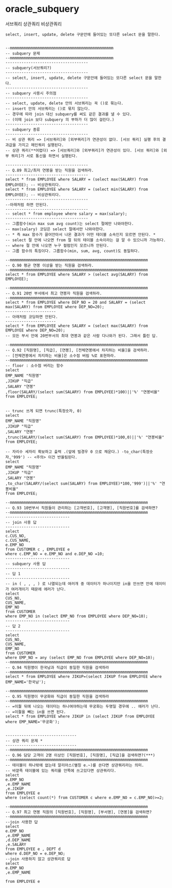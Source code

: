 # oracle_subquery
서브쿼리 상관쿼리 비상관쿼리 


    select, insert, update, delete 구문안에 들어있는 또다른 select 문을 말한다.


    --mmmmmmmmmmmmmmmmmmmmmmmmmmmmmmmmmmmmmmmmmmmmm
    -- subquery 문제
    --mmmmmmmmmmmmmmmmmmmmmmmmmmmmmmmmmmmmmmmmmmmmm
    ------------------------------------
    -- subquery(서브쿼리?)
    ------------------------------------
    -- select, insert, update, delete 구문안에 들어있는 또다른 select 문을 말한다.
    ------------------------------------
    -- subquery 사용시 주의점
    ------------------------------------
    -- select, update, delete 안의 서브쿼리는 꼭 ()로 묶는다.
    -- insert 안의 서브쿼리는 ()로 묶지 않는다.
    -- 경우에 따라 join 대신 subquery를 써도 같은 결과를 낼 수 있다.
    -- (이때 join 보다 subquery 의 부하가 더 많이 걸린다.)
    ------------------------------------
    -- subquery 종류
    ------------------------------------
    -- 비 상관 쿼리 => [서브쿼리]와 [외부쿼리]가 연관성이 없다. [서브 쿼리] 실행 후의 결과값을 가지고 메인쿼리 실행된다.
    -- 상관 쿼리(**어렵다) => [서브쿼리]와 [외부쿼리]가 연관성이 있다. [서브 쿼리]와 [외부 쿼리]가 서로 통신을 하면서 실행된다.

    ------------------------------------
    -- Q.89 최고/최저 연봉을 받는 직원을 검색하라.
    ------------------------------------
    select * from EMPLOYEE where SALARY = (select max(SALARY) from EMPLOYEE); -- 비상관쿼리다.
    select * from EMPLOYEE where SALARY = (select min(SALARY) from EMPLOYEE); -- 비상관쿼리다.
    ------------------------------------
    --아래처럼 하면 안된다.
    ------------------------------------
    -- select * from employee where salary = max(salary);
    ------------------------------------
    -- 그룹함수(min max sum avg count)는 select 절에만 나와야한다.
    -- max(salary) 코딩은 select 절에서만 나와야한다.
    -- * 즉 max 함수가 끌어안아서 나온 결과가 어떤 테이블 소속인지 모르면 안된다. *
    -- select 절 안에 나오면 from 절 뒤의 테이블 소속이라는 걸 알 수 있으니까 가능하다.
    -- where 절 안에 나오면 누구 컬럼인지 모르니까 안된다.
    -- 그룹 함수의 특징이다. 그룹함수(min, sum, avg, count)도 동일하다.

    --mmmmmmmmmmmmmmmmmmmmmmmmmmmmmmmmmmmmmmmmmmmmmmmmmmmmmmmmmmmm
    -- Q.90 평균 연봉 이상을 받는 직원을 검색하라.
    --mmmmmmmmmmmmmmmmmmmmmmmmmmmmmmmmmmmmmmmmmmmmmmmmmmmmmmmmmmmm
    select * from EMPLOYEE where SALARY > (select avg(SALARY) from EMPLOYEE);

    --mmmmmmmmmmmmmmmmmmmmmmmmmmmmmmmmmmmmmmmmmmmmmmmmmmmmmmmmmmmm
    -- Q.91 20번 부서에서 최고 연봉자 직원을 검색하라.
    --mmmmmmmmmmmmmmmmmmmmmmmmmmmmmmmmmmmmmmmmmmmmmmmmmmmmmmmmmmmm
    select * from EMPLOYEE where DEP_NO = 20 and SALARY = (select max(SALARY) from EMPLOYEE where DEP_NO=20);
    ----------------------
    -- 아래처럼 코딩하면 안된다.
    ----------------------
    select * from EMPLOYEE where SALARY = (select max(SALARY) from EMPLOYEE where DEP_NO=20);
    -- 모든 부서 안에 20번부서의 최대 연봉과 같은 사람 다나와가 된다. 그래서 틀린 답.

    --mmmmmmmmmmmmmmmmmmmmmmmmmmmmmmmmmmmmmmmmmmmmmmmmmmmmmmmmmmmm
    -- Q.92 [직원명], [직급], [연봉], [전체연봉에서 차지하는 비율]을 검색하라.
    -- [전체연봉에서 차지하는 비율]은 소수점 버림 %로 표현하라.
    --mmmmmmmmmmmmmmmmmmmmmmmmmmmmmmmmmmmmmmmmmmmmmmmmmmmmmmmmmmmm
    -- floor : 소수점 버리는 함수
    select
    EMP_NAME "직원명"
    ,JIKUP "직급"
    ,SALARY "연봉"
    ,floor(SALARY/(select sum(SALARY) from EMPLOYEE)*100)||'%' "연봉비율"
    from EMPLOYEE;


    -- trunc 쓰게 되면 trunc(특정숫자, 0)
    select
    EMP_NAME "직원명"
    ,JIKUP "직급"
    ,SALARY "연봉"
    ,trunc(SALARY/(select sum(SALARY) from EMPLOYEE)*100,0)||'%' "연봉비율"
    from EMPLOYEE;

    -- 자리수 세자리 확보하고 출력 .(앞에 빌경우 0 으로 채운다.) -to_char(특정숫자,'999') -- <주의> 이건 반올림된다.
    select
    EMP_NAME "직원명"
    ,JIKUP "직급"
    ,SALARY "연봉"
    ,to_char(SALARY/(select sum(SALARY) from EMPLOYEE)*100,'999')||'%' "연봉비율"
    from EMPLOYEE;

    --mmmmmmmmmmmmmmmmmmmmmmmmmmmmmmmmmmmmmmmmmmmmmmmmmmmmmmmmmmmm
    -- Q.93 10번부서 직원들이 관리하는 [고객번호], [고객명], [직원번호]를 검색하면?
    --mmmmmmmmmmmmmmmmmmmmmmmmmmmmmmmmmmmmmmmmmmmmmmmmmmmmmmmmmmmm
    ----------------------------
    -- join 사용 답
    ----------------------------
    select
    c.CUS_NO,
    c.CUS_NAME,
    e.EMP_NO
    from CUSTOMER c , EMPLOYEE e
    where c.EMP_NO = e.EMP_NO and e.DEP_NO =10;
    ----------------------------
    -- subquery 사용 답
    ----------------------------
    -- 답 1
    ----------------------------
    -- in ( , , , ) 로 나열되는데 여러개 중 데이터가 하나이지만 in을 안쓰면 안에 데이터가 여러개이기 때문에 에러가 난다.
    select
    CUS_NO,
    CUS_NAME,
    EMP_NO
    from CUSTOMER
    where EMP_NO in (select EMP_NO from EMPLOYEE where DEP_NO=10);
    ----------------------------
    -- 답 2
    ----------------------------
    select
    CUS_NO,
    CUS_NAME,
    EMP_NO
    from CUSTOMER
    where EMP_NO = any (select EMP_NO from EMPLOYEE where DEP_NO=10);
    --mmmmmmmmmmmmmmmmmmmmmmmmmmmmmmmmmmmmmmmmmmmmmmmmmmmmmmmmmmmm
    -- Q.94 직원명이 한국남과 직급이 동일한 직원을 검색하라
    --mmmmmmmmmmmmmmmmmmmmmmmmmmmmmmmmmmmmmmmmmmmmmmmmmmmmmmmmmmmm
    select * from EMPLOYEE where JIKUP=(select JIKUP from EMPLOYEE where EMP_NAME='한국남');

    --mmmmmmmmmmmmmmmmmmmmmmmmmmmmmmmmmmmmmmmmmmmmmmmmmmmmmmmmmmmm
    -- Q.95 직원명이 무궁화와 직급이 동일한 직원을 검색하라
    --mmmmmmmmmmmmmmmmmmmmmmmmmmmmmmmmmmmmmmmmmmmmmmmmmmmmmmmmmmmm
    -- =이퀄 뒤에 나오는 데이터는 하나여야하는데 무궁화는 두명일 경우에 .. 에러가 난다.
    -- =이퀄을 빼는 in을 쓰면 된다.
    select * from EMPLOYEE where JIKUP in (select JIKUP from EMPLOYEE where EMP_NAME='무궁화');


    -------------------------------
    -- 상관 쿼리 문제 *
    -------------------------------
    --mmmmmmmmmmmmmmmmmmmmmmmmmmmmmmmmmmmmmmmmmmmmmmmmmmmmmmmmmmmm
    -- Q.96 담당 고객이 2명 이상인 [직원번호], [직원명], [직급]을 검색하면?(***)
    --mmmmmmmmmmmmmmmmmmmmmmmmmmmmmmmmmmmmmmmmmmmmmmmmmmmmmmmmmmmm
    -- 테이블이 하나밖에 없는데 알리아스(별칭 e.~)를 쓴다면 상관쿼리라는 의미.
    -- 바깥족 테이블에 있는 쿼리를 안쪽에 쓰고있다면 상관쿼리다.
    select
    e.EMP_NO
    ,e.EMP_NAME
    ,e.JIKUP
    from EMPLOYEE e
    where (select count(*) from CUSTOMER c where e.EMP_NO = c.EMP_NO)>=2;

    --mmmmmmmmmmmmmmmmmmmmmmmmmmmmmmmmmmmmmmmmmmmmmmmmmmmmmmmmmmmm
    -- Q.97 최고 연봉 직원의 [직원번호], [직원명], [부서명], [연봉]을 검색하면?
    --mmmmmmmmmmmmmmmmmmmmmmmmmmmmmmmmmmmmmmmmmmmmmmmmmmmmmmmmmmmm
    --join 사용한 답
    select
    e.EMP_NO
    ,e.EMP_NAME
    ,d.DEP_NAME
    ,e.SALARY
    from EMPLOYEE e , DEPT d
    where d.DEP_NO = e.DEP_NO;
    --join 사용하지 않고 상관쿼리로 답
    select
    e.EMP_NO
    ,e.EMP_NAME

    from EMPLOYEE e
